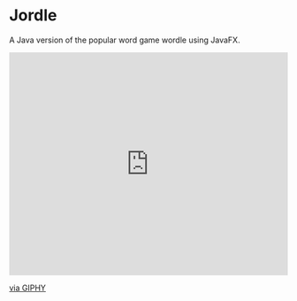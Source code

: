 # Jordle
A Java version of the popular word game wordle using JavaFX.
<div style="width:100%;height:0;padding-bottom:80%;position:relative;"><iframe src="https://giphy.com/embed/d2Oy4ToOtFVCwidM2c" width="100%" height="100%" style="position:absolute" frameBorder="0" class="giphy-embed" allowFullScreen></iframe></div><p><a href="https://giphy.com/gifs/d2Oy4ToOtFVCwidM2c">via GIPHY</a></p>
